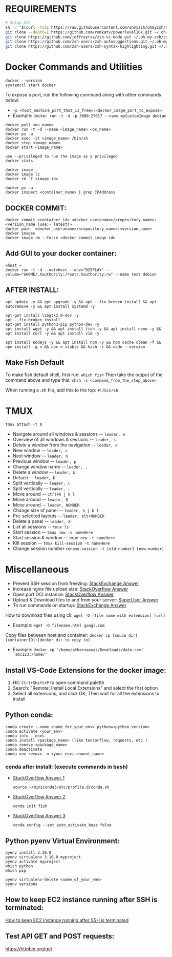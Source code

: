 # REQUIREMENTS

```bash
# Setup Zsh
sh -c "$(curl -fsSL https://raw.githubusercontent.com/ohmyzsh/ohmyzsh/master/tools/install.sh)"
git clone --depth=1 https://github.com/romkatv/powerlevel10k.git ~/.oh-my-zsh/custom/themes/powerlevel10k
git clone https://github.com/jeffreytse/zsh-vi-mode.git ~/.oh-my-zsh/custom/plugins/zsh-vi-mode
git clone https://github.com/zsh-users/zsh-autosuggestions.git ~/.oh-my-zsh/custom/plugins/zsh-autosuggestions
git clone https://github.com/zsh-users/zsh-syntax-highlighting.git ~/.oh-my-zsh/custom/plugins/zsh-syntax-highlighting
```



# Docker Commands and Utilities

```
docker --version
systemctl start docker
```

To expose a port, run the following command along with other commands below:
- `-p <host_machine_port_that_is_free>:<docker_image_port_to_expose>`
- Example: `docker run -t -d -p 3000:27017 --name myCustomImage debian`

```
docker pull <os_name>
docker run -t -d --name <image_name> <os_name>
docker ps -a
docker exec -it <image_name> /bin/sh
docker stop <image_name>
docker start <image_name>

use --privileged to run the image as a privileged
docker stats

docker image
docker image ls
docker rm -f <image_id>

docker ps -a
docker inspect <container_name> | grep IPAddress
```

## DOCKER COMMIT:
```
docker commit <container_id> <docker_useraname>/<repository_name>:<version_name (use:- latest)>
docker push  <docker_useraname>/<repository_name>:<version_name>
docker images
docker image rm --force <docker_commit_image_id>
```

## Add GUI to your docker container:
```
xhost +
docker run -t -d --net=host --env="DISPLAY" --volume="$HOME/.Xauthority:/root/.Xauthority:rw" --name test debian
```

## AFTER INSTALL:
```
apt update -y && apt upgrade -y && apt --fix-broken install && apt autoremove -y && apt install systemd -y

apt-get install libgtk2.0-dev -y
apt --fix-broken install
apt-get install python3-pip python-dev -y
apt install wget -y && apt install fish -y && apt install nano -y && apt install curl -y && apt install vim -y

apt install nodejs -y && apt install npm -y && npm cache clean -f && npm install -g n && npx n stable && hash -r && node --version
```

## Make Fish Default
To make fish default shell, first run: `which fish`
Then take the output of the command above and type this: `chsh -s <command_from_the_step_above>`

When running a .sh file, add this to the top: `#!/bin/sh`

# TMUX

```
tmux attach -t 0
```
- Navigate around all windows & sessions -- `leader, w`
- Overview of all windows & sessions -- `leader, s`
- Delete a window from the navigation -- `leader, x`
- New window -- `leader, c`
- Next window -- `leader, n`
- Previous window -- `leader, p`
- Change window name -- `leader, ,`
- Delete a window -- `leader, &`
- Detach -- `leader, D`
- Split vertically -- `leader, \`
- Split vertically -- `leader, -`
- Move around -- `ctrl+h j k l`
- Move around -- `leader, Q`
- Move around -- `leader, NUMBER`
- Change size of panel -- `leader, h j k l`
- Pre-selected layouts -- `leader, alt+NUMBER`
- Delete a panel -- `leader, X`
- List all sessions -- `tmux ls`
- Start session -- `tmux new -s nameHere`
- Start session & window -- `tmux new -t nameHere`
- Kill session -- `tmux kill-session -t nameHere`
- Change session number `rename-session -t [old-number] [new-number]`

# Miscellaneous

- Prevent SSH session from freezing: [StackExchange Answer](https://unix.stackexchange.com/a/200256)
- Increase nginx file upload size: [StackOverflow Answer](https://stackoverflow.com/a/26717238)
- Open port OCI instance: [StackOverflow Answer](https://stackoverflow.com/a/54810101)
- Upload & Download files to and from your server: [SuperUser Answer](https://superuser.com/a/850743)
- To run commands on startup: [StackExchange Answer](https://unix.stackexchange.com/a/637875)

How to download files using cli: `wget -O [file name with extension] [url]`
- Example: `wget -O filename.html googl.com`

Copy files between host and container: `docker cp [souce dir] [containerID]:[docker dir to copy to]`
- Example: `docker cp '/home/atharvavyas/Downloads/data.csv' 'abc123:/home/'`

## Install VS-Code Extensions for the docker image:
1. Hit: `Ctrl+Shift+P` to open command palette
2. Search: "Remote: Install Local Extensions" and select the first option
3. Select all extensions, and click OK; Then wait for all the extensions to install

## Python conda:
```
conda create --name <name_for_your_env> python=<python_version>
conda activate <your_env>
conda info --envs
conda install <package_name> (like tensorflow, requests, etc.)
conda remove <package_name>
conda deactivate
conda env remove -n <your_environment_name>
```

### conda after install: (execute commands in bash)
- [StackOverflow Answer 1](https://stackoverflow.com/a/64815977)
  ```
  source ~/miniconda3/etc/profile.d/conda.sh
  ```
- [StackOverflow Answer 2](https://stackoverflow.com/a/58760411)
  ```
  conda init fish
  ```
- [StackOverflow Answer 3](https://stackoverflow.com/a/54560785)
  ```
  conda config --set auto_activate_base false
  ```

## Python pyenv Virtual Environment:
```
pyenv install 3.10.0
pyenv virtualenv 3.10.0 myproject
pyenv activate myproject
which python
which pip

pyenv virtualenv-delete <name_of_your_env>
pyenv versions
```

## How to keep EC2 instance running after SSH is terminated:
[How to keep EC2 instance running after SSH is terminated](https://dev.to/akhileshthite/how-to-keep-ec2-instance-running-after-ssh-is-terminated-45k8)


## Test API GET and POST requests:
https://httpbin.org/get
